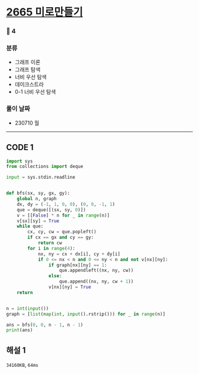 # [2665 미로만들기](https://www.acmicpc.net/problem/2665)

### 🥇 4

### 분류

- 그래프 이론
- 그래프 탐색
- 너비 우선 탐색
- 데이크스트라
- 0-1 너비 우선 탐색

### 풀이 날짜

- 230710 월

---

## CODE 1

```python
import sys
from collections import deque

input = sys.stdin.readline


def bfs(sx, sy, gx, gy):
    global n, graph
    dx, dy = (-1, 1, 0, 0), (0, 0, -1, 1)
    que = deque([(sx, sy, 0)])
    v = [[False] * n for _ in range(n)]
    v[sx][sy] = True
    while que:
        cx, cy, cw = que.popleft()
        if cx == gx and cy == gy:
            return cw
        for i in range(4):
            nx, ny = cx + dx[i], cy + dy[i]
            if 0 <= nx < n and 0 <= ny < n and not v[nx][ny]:
                if graph[nx][ny] == 1:
                    que.appendleft((nx, ny, cw))
                else:
                    que.append((nx, ny, cw + 1))
                v[nx][ny] = True
    return


n = int(input())
graph = [list(map(int, input().rstrip())) for _ in range(n)]

ans = bfs(0, 0, n - 1, n - 1)
print(ans)

```

## 해설 1

`34160KB`, `64ms`
